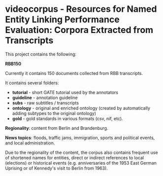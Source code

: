 # videocorpus - Resources for Named Entity Linking Performance Evaluation: Corpora Extracted from Transcripts

This project contains the following:

**RBB150** 

Currently it contains 150 documents collected from RBB transcripts.

It contains several folders:
- **tutorial** - short GATE tutorial used by the annotators
- **guideline** - annotation guideline
- **subs** - raw subtitles / transcripts
- **ontology** - original and enriched ontology (created by automatically adding subtypes to the original ontology)
- **gold** - gold standards in various formats (csv, nif, etc).

**Regionality**: content from Berlin and Brandenburg.

**News topics**: floods, traffic jams, immigration, sports and political events, and local administration. 

Due to the regionality of the content, the corpus also contains frequent use of shortened names for entities, direct or indirect references 
to local (elections) or historical events (e.g. anniversaries of the 1953 East German Uprising or of Kennedy's visit to Berlin from 1963).
